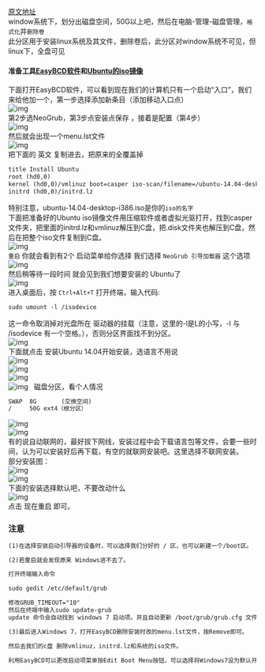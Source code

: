 [原文地址](http://www.linuxidc.com/Linux/2014-04/100369.htm)  
window系统下，划分出磁盘空间，50G以上吧，然后在电脑-管理-磁盘管理，`格式化`并`删除卷`  
此分区用于安装linux系统及其文件，删除卷后，此分区对window系统不可见，但linux下，全盘可见
#### 准备工具[EasyBCD软件](http://easybcd.soft32.com/free-download/)和[Ubuntu的iso镜像](http://www.linuxidc.com/Linux/2014-04/100352.htm)
下面打开EasyBCD软件，可以看到现在我们的计算机只有一个启动“入口”，我们来给他加一个，第一步选择添加新条目（添加移动入口点）  
![img](./image/1.png)  
第2步选NeoGrub，第3步点安装点保存 ，接着是配置（第4步）  
![img](./image/2.png)  
然后就会出现一个menu.lst文件  
![img](./image/3.png)  
把下面的 英文 复制进去，把原来的全覆盖掉
```txt
title Install Ubuntu
root (hd0,0)
kernel (hd0,0)/vmlinuz boot=casper iso-scan/filename=/ubuntu-14.04-desktop-i386.iso ro quiet splash locale=zh_CN.UTF-8
initrd (hd0,0)/initrd.lz
```
特别注意，ubuntu-14.04-desktop-i386.iso是你的`iso的名字`  
下面把准备好的Ubuntu iso镜像文件用压缩软件或者虚拟光驱打开，找到casper文件夹，把里面的initrd.lz和vmlinuz解压到C盘，把.disk文件夹也解压到C盘，然后在把整个iso文件复制到C盘。  
![img](./image/4.png)  
`重启` 你就会看到有2个 启动菜单给你选择 我们选择 `NeoGrub 引导加载器` 这个选项  
![img](./image/5.jpg)  
然后稍等待一段时间 就会见到我们想要安装的 Ubuntu了  
![img](./image/6.jpg)  
进入桌面后，按 `Ctrl+Alt+T` 打开终端，输入代码:  
```txt
sudo umount -l /isodevice
```
这一命令取消掉对光盘所在 驱动器的挂载（注意，这里的-l是L的小写，-l 与 /isodevice 有一个空格。），否则分区界面找不到分区。  
![img](./image/7.png)  
下面就点击 安装Ubuntu 14.04开始安装，选语言不用说  
![img](./image/8.png)  
![img](./image/9.png)  
![img](./image/10.png)  
![img](./image/11.png)  
磁盘分区，看个人情况  
```txt
SWAP  8G       (交换空间) 
/     50G ext4（根分区）
```
![img](./image/12.png)  
![img](./image/13.png)  
有的说自动联网的，最好拔下网线，安装过程中会下载语言包等文件，会要一些时间，认为可以安装好后再下载，有空的就联网安装吧。这里选择不联网安装。  
部分安装图：  
![img](./image/14.png)  
![img](./image/15.png)  
下面的安装选择默认吧，不要改动什么  
![img](./image/15.png)  
点击 现在重启 即可。  
### 注意
```txt
(1)在选择安装启动引导器的设备时，可以选择我们分好的 / 区，也可以新建一个/boot区。

(2)若重启就会发现原来 Windows进不去了。

打开终端输入命令

sudo gedit /etc/default/grub

修改GRUB_TIMEOUT="10"
然后在终端中输入sudo update-grub
update 命令会自动找到 windows 7 启动项。并且自动更新 /boot/grub/grub.cfg 文件。这样重启就能进windows了。

(3)最后进入Windows 7，打开EasyBCD删除安装时改的menu.lst文件，按Remove即可。

然后去我们的c盘 删除vmlinuz，initrd.lz和系统的iso文件。

利用EasyBCD可以更改启动项菜单按Edit Boot Menu按钮，可以选择将Windows7设为默认开机选项。
```
